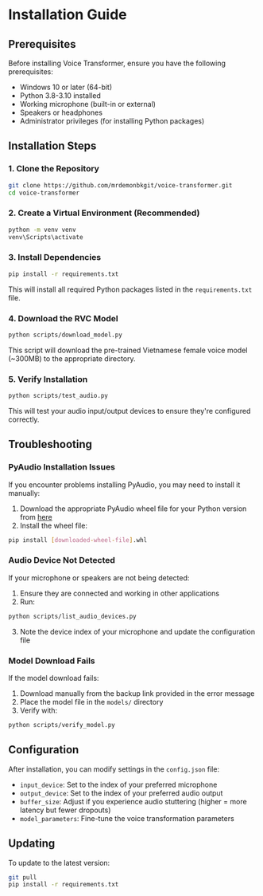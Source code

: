 # Installation Guide

## Prerequisites
Before installing Voice Transformer, ensure you have the following prerequisites:

- Windows 10 or later (64-bit)
- Python 3.8-3.10 installed
- Working microphone (built-in or external)
- Speakers or headphones
- Administrator privileges (for installing Python packages)

## Installation Steps

### 1. Clone the Repository
```bash
git clone https://github.com/mrdemonbkgit/voice-transformer.git
cd voice-transformer
```

### 2. Create a Virtual Environment (Recommended)
```bash
python -m venv venv
venv\Scripts\activate
```

### 3. Install Dependencies
```bash
pip install -r requirements.txt
```
This will install all required Python packages listed in the `requirements.txt` file.

### 4. Download the RVC Model
```bash
python scripts/download_model.py
```
This script will download the pre-trained Vietnamese female voice model (~300MB) to the appropriate directory.

### 5. Verify Installation
```bash
python scripts/test_audio.py
```
This will test your audio input/output devices to ensure they're configured correctly.

## Troubleshooting

### PyAudio Installation Issues
If you encounter problems installing PyAudio, you may need to install it manually:

1. Download the appropriate PyAudio wheel file for your Python version from [here](https://www.lfd.uci.edu/~gohlke/pythonlibs/#pyaudio)
2. Install the wheel file:
```bash
pip install [downloaded-wheel-file].whl
```

### Audio Device Not Detected
If your microphone or speakers are not being detected:

1. Ensure they are connected and working in other applications
2. Run:
```bash
python scripts/list_audio_devices.py
```
3. Note the device index of your microphone and update the configuration file

### Model Download Fails
If the model download fails:

1. Download manually from the backup link provided in the error message
2. Place the model file in the `models/` directory
3. Verify with:
```bash
python scripts/verify_model.py
```

## Configuration

After installation, you can modify settings in the `config.json` file:

- `input_device`: Set to the index of your preferred microphone
- `output_device`: Set to the index of your preferred audio output
- `buffer_size`: Adjust if you experience audio stuttering (higher = more latency but fewer dropouts)
- `model_parameters`: Fine-tune the voice transformation parameters

## Updating

To update to the latest version:

```bash
git pull
pip install -r requirements.txt
``` 